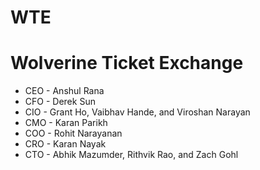 # WTE
# Wolverine Ticket Exchange

- CEO - Anshul Rana
- CFO - Derek Sun
- CIO - Grant Ho, Vaibhav Hande, and Viroshan Narayan
- CMO - Karan Parikh
- COO - Rohit Narayanan
- CRO - Karan Nayak
- CTO - Abhik Mazumder, Rithvik Rao, and Zach Gohl
